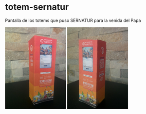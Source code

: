 # totem-sernatur
Pantalla de los totems que puso SERNATUR para la venida del Papa

<img src="Plano_iquique.jpg" alt="Totem lado izquierdo" width="200" /> <img src="Plano_tarapaca.jpg" alt="Totem lado derecho" width="200" />
